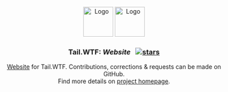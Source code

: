 <p align="center">
    <img src="https://user-images.githubusercontent.com/59678453/180375518-92d24d0c-12d5-4255-8746-380a7aca2b20.png#gh-light-mode-only"
        alt="Logo" width=70>
    <img src="https://user-images.githubusercontent.com/59678453/180376465-90aad3ca-85e9-44b4-b61f-01beabca61ba.png#gh-dark-mode-only"
        alt="Logo" width=70>
    <h3 align="center">
        Tail.WTF: <em>Website</em>&nbsp;&nbsp;
        <a href="https://github.com/Tail-WTF/Website"><img src="https://img.shields.io/github/stars/tail-wtf/website?style=social" alt="stars"></a>
    </h3>
    <p align="center">
        <a href="https://tail.wtf/">Website</a> for Tail.WTF.  Contributions, corrections & requests can be made on GitHub.<br />
        Find more details on <a href="https://github.com/Tail-WTF">project homepage</a>.
    </p>
</p>
